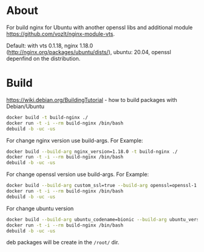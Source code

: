 # About
For build nginx  for Ubuntu  with another openssl libs and additional module https://github.com/vozlt/nginx-module-vts.

Default: with vts 0.1.18, nginx 1.18.0 (http://nginx.org/packages/ubuntu/dists/), ubuntu: 20.04,  openssl depenfind on the distribution.

# Build

https://wiki.debian.org/BuildingTutorial - how to build packages with Debian/Ubuntu

```bash
docker build -t build-nginx ./
docker run -t -i --rm build-nginx /bin/bash
debuild -b -uc -us
```

For change nginx version use build-args. For Example:
```bash
docker build --build-arg nginx_version=1.18.0 -t build-nginx ./
docker run -t -i --rm build-nginx /bin/bash
debuild -b -uc -us
```

For change openssl version use build-args. For Example:
```bash
docker build --build-arg custom_ssl=true --build-arg openssl=openssl-1.0.1t -t build-nginx ./
docker run -t -i --rm build-nginx /bin/bash
debuild -b -uc -us
```

For change ubuntu version
```bash
docker build --build-arg ubuntu_codename=bionic --build-arg ubuntu_version=18.04 -t build-nginx ./
docker run -t -i --rm build-nginx /bin/bash
debuild -b -uc -us
```

deb packages will be create in the `/root/` dir.
